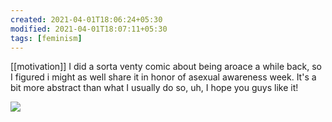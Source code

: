 ```yaml
---
created: 2021-04-01T18:06:24+05:30
modified: 2021-04-01T18:07:11+05:30
tags: [feminism]
---
```

[[motivation]]
 I did a sorta venty comic about being aroace a while back, so I figured i might as well share it in honor of asexual awareness week. It's a bit more abstract than what I usually do so, uh, I hope you guys like it! 
 
 ![](https://preview.redd.it/qc0ujucmn6w51.jpg?width=640&crop=smart&auto=webp&s=a72fffff59350d040b8147e682d09cf69b161b37)
